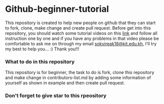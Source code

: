 # Github-beginner-tutorial
This repository is created to help new people on github that they can start to fork, clone, make change and create pull request.
Before get into this repository, you should watch some tutorial videos on this  [link](https://egghead.io/lessons/javascript-introduction-to-github) and follow all instruction one by one and if you have any problems in that video please be comfortable to ask me on through my email sokvireak18@kit.edu.kh, I'll try my best to help you... :) Thank you!!!

### What to do in this repository

This repository is for beginner, the task to do is fork, clone this repository and make change in contributors-list.md by adding some information of yourself as shown in example and then create pull request.

### Don't forget to give star to this rpeository
